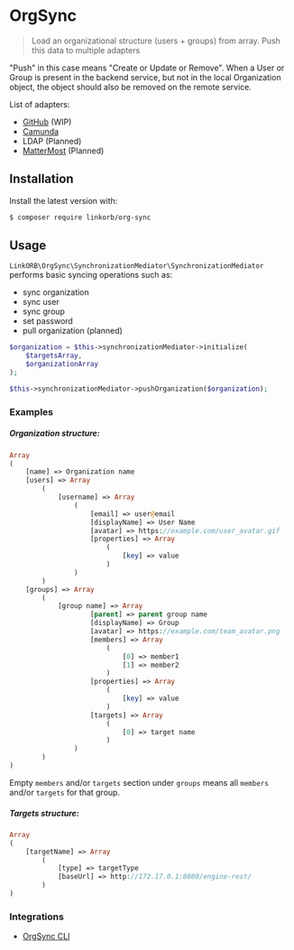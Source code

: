 # OrgSync
> Load an organizational structure (users + groups) from array. Push this data to multiple adapters

"Push" in this case means "Create or Update or Remove". When a User or Group is present in the backend service, but not in the local Organization object, the object should also be removed on the remote service.

List of adapters:
* [GitHub](https://github.com/) (WIP)
* [Camunda](https://docs.camunda.org/manual/7.9/)
* LDAP (Planned)
* [MatterMost](https://mattermost.com/) (Planned)

## Installation

Install the latest version with:

```sh
$ composer require linkorb/org-sync
```

## Usage

`LinkORB\OrgSync\SynchronizationMediator\SynchronizationMediator` performs basic syncing operations such as:
* sync organization
* sync user
* sync group
* set password
* pull organization (planned)

```php
$organization = $this->synchronizationMediator->initialize(
    $targetsArray,
    $organizationArray
);

$this->synchronizationMediator->pushOrganization($organization);
```

### Examples
##### Organization structure:

```php
Array
(
    [name] => Organization name
    [users] => Array
        (
            [username] => Array
                (
                    [email] => user@email
                    [displayName] => User Name
                    [avatar] => https://example.com/user_avatar.gif
                    [properties] => Array
                        (
                            [key] => value
                        )
                )
        )
    [groups] => Array
        (
            [group name] => Array
                    [parent] => parent group name
                    [displayName] => Group
                    [avatar] => https://example.com/team_avatar.png
                    [members] => Array
                        (
                            [0] => member1
                            [1] => member2
                        )
                    [properties] => Array
                        (
                            [key] => value
                        )
                    [targets] => Array
                        (
                            [0] => target name
                        )
                )
        )
)
```
Empty `members` and/or `targets` section under `groups` means all `members` and/or `targets` for that group.

##### Targets structure:

```php
Array
(
    [targetName] => Array
        (
            [type] => targetType
            [baseUrl] => http://172.17.0.1:8080/engine-rest/
        )
)
```

### Integrations
* [OrgSync CLI](https://github.com/linkorb/org-sync-cli)